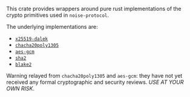 This crate provides wrappers around pure rust implementations of the crypto
primitives used in `noise-protocol`.

The underlying implementations are:

* [`x25519-dalek`](https://crates.io/crates/x25519-dalek)
* [`chacha20poly1305`](https://crates.io/crates/chacha20poly1305)
* [`aes-gcm`](https://crates.io/crates/aes-gcm)
* [`sha2`](https://crates.io/crates/sha2)
* [`blake2`](https://crates.io/crates/blake2)

Warning relayed from `chacha20poly1305` and `aes-gcm`: they have not yet
received any formal cryptographic and security reviews. *USE AT YOUR OWN RISK*.
